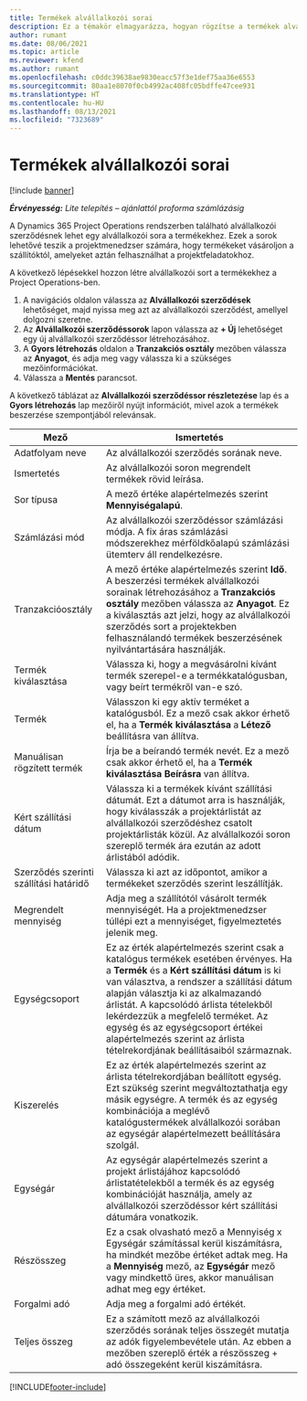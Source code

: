 ```yaml
---
title: Termékek alvállalkozói sorai
description: Ez a témakör elmagyarázza, hogyan rögzítse a termékek alvállalkozói sorait, és hogyan használja a különböző mezőket a szállítóktól történő termékbeszerzések rögzítésére.
author: rumant
ms.date: 08/06/2021
ms.topic: article
ms.reviewer: kfend
ms.author: rumant
ms.openlocfilehash: c0ddc39638ae9830eacc57f3e1def75aa36e6553
ms.sourcegitcommit: 80aa1e8070f0cb4992ac408fc05bdffe47cee931
ms.translationtype: HT
ms.contentlocale: hu-HU
ms.lasthandoff: 08/13/2021
ms.locfileid: "7323689"
---
```

# <a name="subcontract-lines-for-products"></a>Termékek alvállalkozói sorai

[!include [banner](../../includes/dataverse-preview.md)]

_**Érvényesség:** Lite telepítés – ajánlattól proforma számlázásig_

A Dynamics 365 Project Operations rendszerben található alvállalkozói szerződésnek lehet egy alvállalkozói sora a termékekhez. Ezek a sorok lehetővé teszik a projektmenedzser számára, hogy termékeket vásároljon a szállítóktól, amelyeket aztán felhasználhat a projektfeladatokhoz.

A következő lépésekkel hozzon létre alvállalkozói sort a termékekhez a Project Operations-ben.

1. A navigációs oldalon válassza az **Alvállalkozói szerződések** lehetőséget, majd nyissa meg azt az alvállalkozói szerződést, amellyel dolgozni szeretne. 
2. Az **Alvállalkozói szerződéssorok** lapon válassza az **+ Új** lehetőséget egy új alvállalkozói szerződéssor létrehozásához.
3. A **Gyors létrehozás** oldalon a **Tranzakciós osztály** mezőben válassza az **Anyagot**, és adja meg vagy válassza ki a szükséges mezőinformációkat. 
4. Válassza a **Mentés** parancsot.

A következő táblázat az **Alvállalkozói szerződéssor részletezése** lap és a **Gyors létrehozás** lap mezőiről nyújt információt, mivel azok a termékek beszerzése szempontjából relevánsak.

| Mező | Ismertetés |
| ----- | ----------- |
| Adatfolyam neve | Az alvállalkozói szerződés sorának neve. |
| Ismertetés | Az alvállalkozói soron megrendelt termékek rövid leírása. |
| Sor típusa | A mező értéke alapértelmezés szerint **Mennyiségalapú**. |
| Számlázási mód |  Az alvállalkozói szerződéssor számlázási módja. A fix áras számlázási módszerekhez mérföldkőalapú számlázási ütemterv áll rendelkezésre. |
| Tranzakcióosztály | A mező értéke alapértelmezés szerint **Idő**. A beszerzési termékek alvállalkozói sorainak létrehozásához a **Tranzakciós osztály** mezőben válassza az **Anyagot**. Ez a kiválasztás azt jelzi, hogy az alvállalkozói szerződés sort a projektekben felhasználandó termékek beszerzésének nyilvántartására használják. |
| Termék kiválasztása | Válassza ki, hogy a megvásárolni kívánt termék szerepel-e a termékkatalógusban, vagy beírt termékről van-e szó. |
| Termék | Válasszon ki egy aktív terméket a katalógusból. Ez a mező csak akkor érhető el, ha a **Termék kiválasztása** a **Létező** beállításra van állítva. |
| Manuálisan rögzített termék | Írja be a beírandó termék nevét. Ez a mező csak akkor érhető el, ha a **Termék kiválasztása** **Beírásra** van állítva.  |
| Kért szállítási dátum | Válassza ki a termékek kívánt szállítási dátumát. Ezt a dátumot arra is használják, hogy kiválasszák a projektárlistát az alvállalkozói szerződéshez csatolt projektárlisták közül. Az alvállalkozói soron szereplő termék ára ezután az adott árlistából adódik. |
| Szerződés szerinti szállítási határidő | Válassza ki azt az időpontot, amikor a termékeket szerződés szerint leszállítják.  |
| Megrendelt mennyiség | Adja meg a szállítótól vásárolt termék mennyiségét. Ha a projektmenedzser túllépi ezt a mennyiséget, figyelmeztetés jelenik meg. |
| Egységcsoport | Ez az érték alapértelmezés szerint csak a katalógus termékek esetében érvényes. Ha a **Termék** és a **Kért szállítási dátum** is ki van választva, a rendszer a szállítási dátum alapján választja ki az alkalmazandó árlistát. A kapcsolódó árlista tételekből lekérdezzük a megfelelő terméket. Az egység és az egységcsoport értékei alapértelmezés szerint az árlista tételrekordjának beállításaiból származnak. |
| Kiszerelés | Ez az érték alapértelmezés szerint az árlista tételrekordjában beállított egység. Ezt szükség szerint megváltoztathatja egy másik egységre. A termék és az egység kombinációja a meglévő katalógustermékek alvállalkozói sorában az egységár alapértelmezett beállítására szolgál. |
| Egységár | Az egységár alapértelmezés szerint a projekt árlistájához kapcsolódó árlistatételekből a termék és az egység kombinációját használja, amely az alvállalkozói szerződéssor kért szállítási dátumára vonatkozik.  |
| Részösszeg | Ez a csak olvasható mező a Mennyiség x Egységár számítással kerül kiszámításra, ha mindkét mezőbe értéket adtak meg. Ha a **Mennyiség** mező, az **Egységár** mező vagy mindkettő üres, akkor manuálisan adhat meg egy értéket.  |
| Forgalmi adó | Adja meg a forgalmi adó értékét. |
| Teljes összeg | Ez a számított mező az alvállalkozói szerződés sorának teljes összegét mutatja az adók figyelembevétele után. Az ebben a mezőben szereplő érték a részösszeg + adó összegeként kerül kiszámításra. |


[!INCLUDE[footer-include](../../includes/footer-banner.md)]
